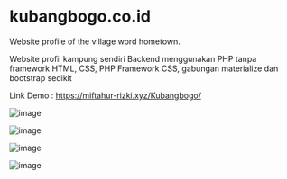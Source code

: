 # kubangbogo.co.id
Website profile of the village word hometown.

Website profil kampung sendiri
Backend menggunakan PHP tanpa framework
HTML, CSS, PHP
Framework CSS, gabungan materialize dan bootstrap sedikit

Link Demo : https://miftahur-rizki.xyz/Kubangbogo/

![image](https://user-images.githubusercontent.com/62686080/118401814-59eab800-b691-11eb-9737-9c03f061e48b.png)

![image](https://user-images.githubusercontent.com/62686080/118401825-6111c600-b691-11eb-9913-25a63c7ced50.png)

![image](https://user-images.githubusercontent.com/62686080/118401834-6a9b2e00-b691-11eb-8dce-193f363eb388.png)

![image](https://user-images.githubusercontent.com/62686080/118401839-6e2eb500-b691-11eb-8568-fecafc84c511.png)
